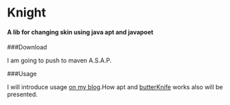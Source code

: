 # Knight
#### A lib for changing skin using java apt and javapoet

###Download

I am going to push to maven A.S.A.P.



###Usage

I will introduce usage [on my blog](http://zjutkz.net).How apt and [butterKnife](https://github.com/JakeWharton/butterknife) works also will be presented.



